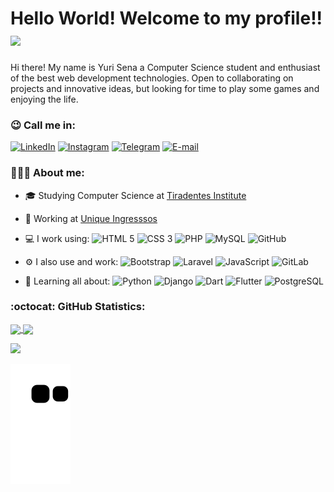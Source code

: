 # Hello World! Welcome to my profile!!<img src="https://media.giphy.com/media/l1BgQBLMt8U8moCs0/giphy.gif" width="35px">

Hi there! My name is Yuri Sena a Computer Science student and enthusiast of the best web development technologies. Open to collaborating on projects and innovative ideas, but looking for time to play some games and enjoying the life.

### 😉 Call me in:
[![LinkedIn](https://img.shields.io/badge/-yurisn-blue?style=for-the-badge&logo=LinkedIn&logoColor=white&color=black&link=https://www.linkedin.com/in/yurisn/)](https://www.linkedin.com/in/yurisn/ "LinkedIn") 
[![Instagram](https://img.shields.io/badge/-yurisena10-purple?style=for-the-badge&logo=Instagram&logoColor=white&color=black&link=https://instagram.com/yurisena10/)](https://instagram.com/yurisena10 "Instagram") 
[![Telegram](https://img.shields.io/badge/-@yurisn1-0088CC?style=for-the-badge&logo=Telegram&logoColor=white&color=black&link=https://t.me/yurisn1/)](https://t.me/yurisn1 "Telegram") 
[![E-mail](https://img.shields.io/badge/-dev.yurisn@gmail.com-c14438?style=for-the-badge&logo=Gmail&logoColor=white&color=black&link=mailto:dev.yurisn@gmail.com?subject=Olá,%20Yuri%20)](mailto:dev.yurisn@gmail.com?subject=Olá,%20Yuri!%20 "E-mail")

### 🧑🏽‍💻 About me:
- 🎓 Studying Computer Science at [Tiradentes Institute](https://al.unit.br/ "Centro Universitário Tiradentes")

- 🏢 Working at [Unique Ingresssos](https://github.com/unique-ingressos "Unique Ingressos")

- 💻 I work using: 
![HTML 5](https://img.shields.io/badge/-HTML%205-E34F26?style=flat&logo=HTML5&logoColor=white) 
![CSS 3](https://img.shields.io/badge/-CSS%203-1572B6?style=flat&logo=CSS3) 
![PHP](https://img.shields.io/badge/-PHP-563D7C?style=flat&logo=PHP&logoColor=white) 
![MySQL](https://img.shields.io/badge/-MySQL-orange?style=flat&logo=MySQL&logoColor=white) 
![GitHub](https://img.shields.io/badge/-GitHub-181717?style=flat&logo=GitHub)

- ⚙️ I also use and work: 
![Bootstrap](https://img.shields.io/badge/-Bootstrap-ccc?style=flat&logo=Bootstrap) 
![Laravel](https://img.shields.io/badge/-Laravel-FCA121?style=flat&logo=Laravel&logoColor=white&color=red) 
![JavaScript](https://img.shields.io/badge/-JavaScript-black?style=flat&logo=JavaScript) 
![GitLab](https://img.shields.io/badge/-GitLab-FCA121?style=flat&logo=GitLab) 

- 🌱 Learning all about: 
![Python](https://img.shields.io/badge/-Python-black?style=flat&logo=Python ) 
![Django](https://img.shields.io/badge/-Django-092E20?style=flat&logo=Django) 
![Dart](https://img.shields.io/badge/-Dart-1572B6?style=flat&logo=Dart) 
![Flutter](https://img.shields.io/badge/-Flutter-1572B6?style=flat&logo=Flutter) 
![PostgreSQL](https://img.shields.io/badge/-PostgreSQL-336791?style=flat&logo=PostgreSQL&logoColor=white)


### :octocat: GitHub Statistics:

<a href="https://github.com/ysn0/">
  <img align="center" src="https://github-readme-stats.vercel.app/api?username=ysn0&show_icons=true&hide_border=true&theme=tokyonight&count_private=true" />
</a>
<a href="https://github.com/ysn0/">
  <img align="center" src="https://github-readme-stats.vercel.app/api/top-langs/?username=ysn0&show_icons=true&hide_border=true&layout=compact&langs_count=8&theme=tokyonight&count_private=true" />
</a>

![](https://hit.yhype.me/github/profile?user_id=42280089)

![Snake animation](https://github.com/ysn0/ysn0/blob/output/github-contribution-grid-snake.svg)



